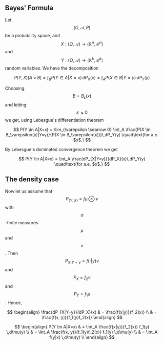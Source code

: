 ## Bayes' Formula

Let $$ (\Omega,\mathcal A, P)$$ be a probability space, and
$$X: (\Omega, \mathcal A) \to (\mathbb R^n, \mathcal{B}^n)$$ and
$$Y: (\Omega, \mathcal A) \to (\mathbb R^k, \mathcal{B}^k)$$ random variables. 
We have the decomposition

$$
P(Y, X) (A \times B)
= \int_B P(Y \in A|X=x)\,dP_X(x)
= \int_A P(X \in B|Y=y)\,dP_Y(y)
$$

Choosing $$B=B_\varepsilon(x)$$ and letting $$\varepsilon \searrow 0$$ we get, using
Lebesgue's differentiation theorem

$$
P(Y \in A|X=x)
    = \lim_{\varepsilon \searrow 0} \int_A \frac{P(X \in B_\varepsilon(x)|Y=y)}{P(X \in B_\varepsilon(x))}\,dP_Y(y)
\quad\text{for a.e. $x$.}
$$

By Lebesgue's dominated convergence theorem we get

$$
P(Y \in A|X=x) = \int_A \frac{dP_{X|Y=y}}{dP_X}(x)\,dP_Y(y)
\quad\text{for a.e. $x$.}
$$

## The density case
Now let us assume that
$$ P_(Y, X) = f \mu \otimes \nu $$ with $$\sigma$$-finite measures
$$\mu$$ and $$\nu$$. Then
$$P_{X|Y=y} = f(\cdot|y) \nu$$
and
$$P_X = f_2 \nu$$
and
$$P_Y = f_1 \mu$$. Hence,

$$
\begin{align}
\frac{dP_{X|Y=y}}{dP_X}(x)
& = \frac{f(x|y)}{f_2(x)} \\
& = \frac{f(x, y)}{f_1(y)f_2(x)}
\end{align}
$$

$$
\begin{align}
P(Y \in A|X=x)
& = \int_A
 \frac{f(x|y)}{f_2(x)} f_1(y) \,d\mu(y) \\
 & = \int_A
\frac{f(x, y)}{f_1(y)f_2(x)} f_1(y) \,d\mu(y) \\
& = \int_A f(y|x) \,d\mu(y) \\
\end{align}
$$
